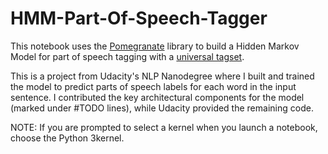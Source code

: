 # HMM-Part-Of-Speech-Tagger
This notebook uses the [Pomegranate](https://github.com/jmschrei/pomegranate) library to build a Hidden Markov Model for part of speech tagging with a [universal tagset](http://www.petrovi.de/data/universal.pdf). 

This is a project from Udacity's NLP Nanodegree where I built and trained the model to predict parts of speech labels for each word in the input sentence.
I contributed the key architectural components for the model (marked under #TODO lines), while Udacity provided the remaining code.

NOTE: If you are prompted to select a kernel when you launch a notebook, choose the Python 3kernel.
